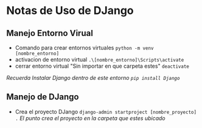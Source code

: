 # Notas de Uso de DJango

## Manejo Entorno Virual

* Comando para crear entornos virtuales `python -m venv [nombre_entorno]`
* activacion de entorno virtual `.\[nombre_entorno]\Scripts\activate`
* cerrar entorno virtual "Sin importar en que carpeta estes" `deactivate`

*Recuerda Instalar Django dentro de este entorno `pip install Django`*

## Manejo de DJango

* Crea el proyecto DJango `django-admin startproject [nombre_proyecto] .` *El punto crea el proyecto en la carpeta que estes ubicado*
